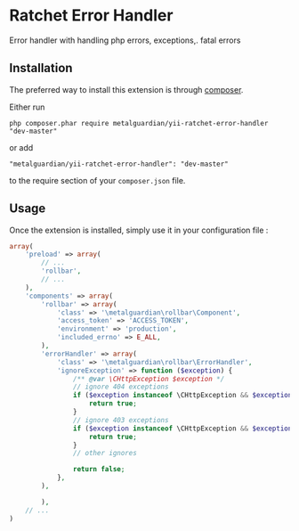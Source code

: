 Ratchet Error Handler
==============

Error handler with handling php errors, exceptions,. fatal errors

Installation
------------

The preferred way to install this extension is through [composer](http://getcomposer.org/download/).

Either run

```
php composer.phar require metalguardian/yii-ratchet-error-handler "dev-master"
```

or add

```
"metalguardian/yii-ratchet-error-handler": "dev-master"
```

to the require section of your `composer.json` file.


Usage
-----

Once the extension is installed, simply use it in your configuration file :

```php
array(
    'preload' => array(
        // ...
        'rollbar',
        // ...
    ),
    'components' => array(
        'rollbar' => array(
            'class' => '\metalguardian\rollbar\Component',
            'access_token' => 'ACCESS_TOKEN',
            'environment' => 'production',
            'included_errno' => E_ALL,
        ),
        'errorHandler' => array(
            'class' => '\metalguardian\rollbar\ErrorHandler',
            'ignoreException' => function ($exception) {
                /** @var \CHttpException $exception */
                // ignore 404 exceptions
                if ($exception instanceof \CHttpException && $exception->statusCode == 404) {
                    return true;
                }
                // ignore 403 exceptions
                if ($exception instanceof \CHttpException && $exception->statusCode == 403) {
                    return true;
                }
                // other ignores

                return false;
            },
        ),

        ),
    // ...
)
```
